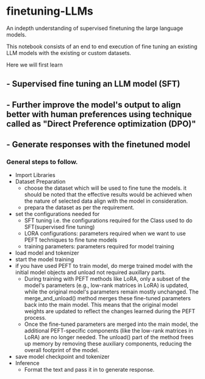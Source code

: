 # finetuning-LLMs
An indepth understanding of supervised finetuning the large language models.

This notebook consists of an end to end execution of fine tuning an existing LLM models 
with the existing or custom datasets.

Here we will first learn 
  ## - Supervised fine tuning an LLM model (SFT)
  ## - Further improve the model's output to align better with human preferences using technique called as "Direct Preference optimization (DPO)"
  ## - Generate responses with the finetuned model


### General steps to follow.
  - Import Libraries
  - Dataset Preparation
       - choose the dataset which will be used to fine tune the models. it should be noted that the effective results would be achieved when the nature of selected data align with the model in consideration.
       - prepara the dataset as per the requirement.
  - set the configurations needed for
       - SFT tuning i.e. the configurations required for the Class used to do SFT(supervised fine tuning)
       - LORA configurations: parameters required when we want to use PEFT techniques to fine tune models
       - training parameters: parameters required for model training
  - load model and tokenizer
  - start the model training
  - if you have used PEFT to train model, do merge trained model with the initial model objects and unload not required auxillary parts.
       - During training with PEFT methods like LoRA, only a subset of the model's parameters (e.g., low-rank matrices in LoRA) is updated, while the original model's parameters remain mostly unchanged. The 
         merge_and_unload() method merges these fine-tuned parameters back into the main model. This means that the original model weights are updated to reflect the changes learned during the PEFT process.
       - Once the fine-tuned parameters are merged into the main model, the additional PEFT-specific components (like the low-rank matrices in LoRA) are no longer needed. The unload() part of the method frees up 
         memory by removing these auxiliary components, reducing the overall footprint of the model.
  - save model checkpoint and tokenizer
  - Inference
       - Format the text and pass it in to generate response.
  
